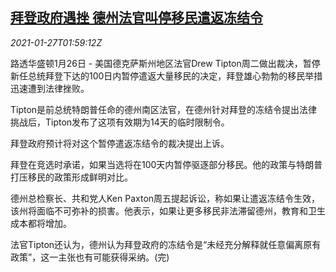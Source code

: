 <!--1611714196000-->
[拜登政府遇挫 德州法官叫停移民遣返冻结令](https://cn.reuters.com/article/biden-immigration-0126-idCNKBS29W06J)
------

<div><i>2021-01-27T01:59:12Z</i></div><p>路透华盛顿1月26日 - 美国德克萨斯州地区法官Drew Tipton周二做出裁决，暂停新任总统拜登下达的100日内暂停遣返大量移民的决定，拜登雄心勃勃的移民举措迅速遭到法律挫败。</p><p>Tipton是前总统特朗普任命的德州南区法官，在德州针对拜登的冻结令提出法律挑战后，Tipton发布了这项有效期为14天的临时限制令。</p><p>拜登政府预计将对这个暂停遣返冻结令的裁决提出上诉。</p><p>拜登在竞选时承诺，如果当选将在100天内暂停驱逐部分移民。他的政策与特朗普打压移民的政策形成鲜明对比。</p><p>德州总检察长、共和党人Ken Paxton周五提起诉讼，称如果让遣返冻结令生效，该州将面临不可弥补的损害。他表示，如果让更多移民非法滞留德州，教育和卫生成本都将增加。</p><p>法官Tipton还认为，德州认为拜登政府的冻结令是“未经充分解释就任意偏离原有政策”，这一主张也有可能获得采纳。(完)</p>
